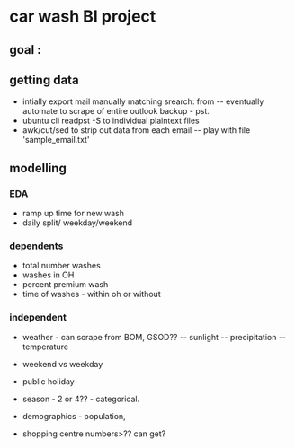 # car wash BI project

## goal : 

## getting data
- intially export mail manually matching srearch: from
-- eventually automate to scrape of entire outlook backup - pst.
- ubuntu cli readpst -S to individual plaintext files
- awk/cut/sed to strip out data from each email 
-- play with file 'sample_email.txt'

## modelling
### EDA
- ramp up time for new wash
- daily split/ weekday/weekend


### dependents
- total number washes
- washes in OH
- percent premium wash
- time of washes - within oh or without

### independent
- weather - can scrape from BOM, GSOD??
-- sunlight
-- precipitation
-- temperature
- weekend vs weekday
- public holiday
- season - 2 or 4?? - categorical.

- demographics - population, 
- shopping centre numbers>?? can get?

